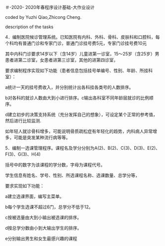 ＃-2020-
2020年春程序设计基础-大作业设计

coded by Yuzhi Qiao,Zhicong Cheng.

description of the tasks

4．编制医院候诊管理系统。已知医院有内科、外科、骨科、皮肤科和口腔科，每个科均有普通门诊和专家门诊，普通门诊挂号费5元，专家门诊挂号费10元

其中内科门诊要求14岁以下（含14岁）儿童进第一诊室，15～25岁（含25岁）男患者进第二诊室，女患者进第三诊室，其他的进第四诊室，

要求编制程序实现如下功能（患者信息包括挂号单编号、性别、年龄、所挂科室）：

a统计一天的挂号费收入，并分别统计出各科挂各类号的人数排序。

b对各科的就诊人数由大到小进行排序。c输出各科室不同年龄层就诊的比例顺序。

d建立初步的决策支持系统（充分发挥自己的想象），可设定某个正常的参考值，然后进行比较监测.

如年轻人就诊骨科增多，可能说明骨质疏松症有年轻化的趋势，内科病人异常增多，可能是突发某种流行病等等。

5．编制一选课管理程序。课程名及学分分别为A(2)、B(2)、C(3)、D(3)、E(2)、F(3)、G(3)、H(4)

括号中的数字为该课程的学分数，字母为课程代号。

学生信息有姓名、学号、性别、所选课程名称、选课数量、总学分等，

要求实现如下功能：

a建立选课界面，编写主菜单。

b每个学生选课不超过6门，总学分不低于12。

c按被选量由大到小输出被选课的排序。

d按总学分数由小到大输出学生的排序。

e分别输出男生和女生最感兴趣的课程
